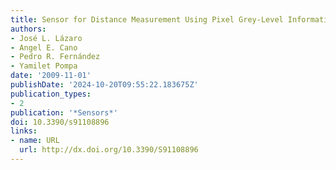 ```yaml
---
title: Sensor for Distance Measurement Using Pixel Grey-Level Information
authors:
- José L. Lázaro
- Angel E. Cano
- Pedro R. Fernández
- Yamilet Pompa
date: '2009-11-01'
publishDate: '2024-10-20T09:55:22.183675Z'
publication_types:
- 2
publication: '*Sensors*'
doi: 10.3390/s91108896
links:
- name: URL
  url: http://dx.doi.org/10.3390/S91108896
---
```

